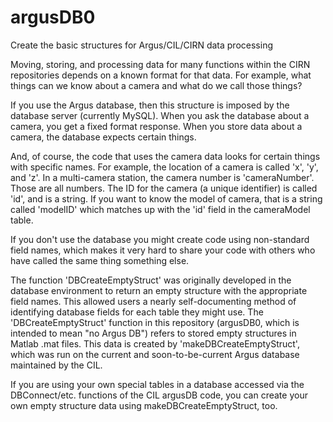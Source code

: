 # argusDB0
Create the basic structures for Argus/CIL/CIRN data processing

Moving, storing, and processing data for many functions within the CIRN repositories depends on a known format for that data. For example, what things can we know about a camera and what do we call those things? 

If you use the Argus database, then this structure is imposed by the database server (currently MySQL). When you ask the database about a camera, you get a fixed format response. When you store data about a camera, the database expects certain things. 

And, of course, the code that uses the camera data looks for certain things with specific names. For example, the location of a camera is called 'x', 'y', and 'z'. In a multi-camera station, the camera number is 'cameraNumber'. Those are all numbers. The ID for the camera (a unique identifier) is called 'id', and is a string. If you want to know the model of camera, that is a string called 'modelID' which matches up with the 'id' field in the cameraModel table.

If you don't use the database you might create code using non-standard field names, which makes it very hard to share your code with others who have called the same thing something else. 

The function 'DBCreateEmptyStruct' was originally developed in the database environment to return an empty structure with the appropriate field names. This allowed users a nearly self-documenting method of identifying database fields for each table they might use. The 'DBCreateEmptyStruct' function in this repository (argusDB0, which is intended to mean "no Argus DB") refers to stored empty structures in Matlab .mat files. This data is created by 'makeDBCreateEmptyStruct', which was run on the current and soon-to-be-current Argus database maintained by the CIL.

If you are using your own special tables in a database accessed via the DBConnect/etc. functions of the CIL argusDB code, you can create your own empty structure data using makeDBCreateEmptyStruct, too. 



